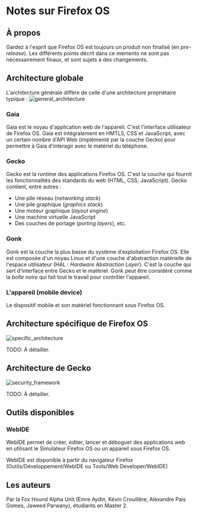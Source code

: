 # Notes sur Firefox OS

## À propos
Gardez à l'esprit que Firefox OS est toujours un produit non finalisé (en *pre-release*). Les différents points décrit dans ce memento ne sont pas nécessairement finaux, et sont sujets à des changements.

## Architecture globale
L'architecture générale diffère de celle d'une architecture propriétaire typique :
![general_architecture](https://mdn.mozillademos.org/files/9487/general-architecture.png)

### Gaia
Gaia est le noyau d'application web de l'appareil. C'est l'interface utilisateur de Firefox OS. Gaia est intégralement en HMTL5, CSS et JavaScript, avec un certain nombre d'API Web (implémenté par la couche Gecko) pour permettre à Gaia d'interagir avec le matériel du téléphone.


### Gecko
Gecko est la runtime des applications Firefox OS. C'est la couche qui fournit les fonctionnalités des standards du web (HTML, CSS, JavaScript).
Gecko contient, entre autres :

* Une pile réseau (*networking stack*)
* Une pile graphique (*graphics stack*)
* Une moteur graphique (*layout engine*)
* Une machine virtuelle JavaScript
* Des couches de portage (*porting layers*), etc.


### Gonk
Gonk est la couche la plus basse du système d'exploitation Firefox OS. Elle est composée d'un noyau Linux et d'une couche d'abstraction matérielle de l'espace utilisateur (HAL : *Hardware Abstraction Layer*). C'est la couche qui sert d'interface entre Gecko et le matériel. Gonk peut être considéré comme la *boîte noire* qui fait tout le travail pour contrôler l'appareil.

### L'appareil (mobile device)
Le dispositif mobile et son matériel fonctionnant sous Firefox OS.

## Architecture spécifique de Firefox OS
![specific_architecture](https://mdn.mozillademos.org/files/4605/FirefoxOS.png)

TODO: À détailler.

## Architecture de Gecko
![security_framework](https://mdn.mozillademos.org/files/5027/securityframework.png)

TODO: À détailler.

## Outils disponibles
### WebIDE
WebIDE permet de créer, éditer, lancer et déboguer des applications web en utilisant le Simulateur Firefox OS ou un appareil sous Firefox OS.

WebIDE est disponible à partir du navigateur Firefox (Outils/Développement/WebIDE ou Tools/Web Developer/WebIDE)


## Les auteurs
Par la Fox Hound Alpha Unit (Emre Aydin, Kévin Crouillère, Alexandre Pais Gomes, Jaweed Parwany), étudiants en Master 2.